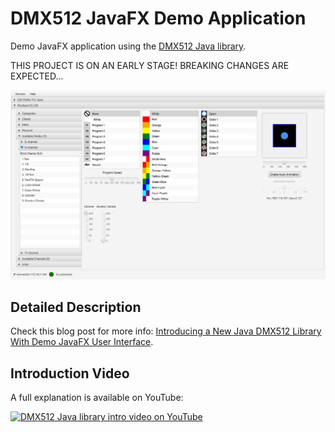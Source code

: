 # DMX512 JavaFX Demo Application

Demo JavaFX application using the [DMX512 Java library](https://github.com/codewriterbv/DMX512).

THIS PROJECT IS ON AN EARLY STAGE! BREAKING CHANGES ARE EXPECTED...

![Screenshot of the application](screenshot/demo-app-picospot-channels.png)

## Detailed Description

Check this blog post for more
info: [Introducing a New Java DMX512 Library With Demo JavaFX User Interface](https://webtechie.be/post/2025-07-17-introducing-java-dmx512-library-with-demo-javafx-ui/).

## Introduction Video

A full explanation is available on YouTube:

[![DMX512 Java library intro video on YouTube](https://img.youtube.com/vi/ztrO3Crexmg/0.jpg)](https://www.youtube.com/watch?v=ztrO3Crexmg)
